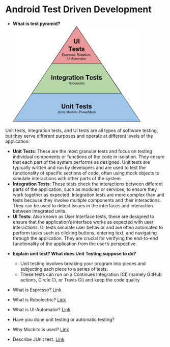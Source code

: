 # Android Test Driven Development

* **What is test pyramid?**<br>
   <img src="assets/test_pyramid.png" alt="Test Pyramid" style="width:400px;" />

Unit tests, integration tests, and UI tests are all types of software testing, but they serve different purposes and operate at different levels of the application:
  - **Unit Tests**: These are the most granular tests and focus on testing individual components or functions of the code in isolation. They ensure that each part of the system performs as designed. Unit tests are typically written and run by developers and are used to test the functionality of specific sections of code, often using mock objects to simulate interactions with other parts of the system
  - **Integration Tests**: These tests check the interactions between different parts of the application, such as modules or services, to ensure they work together as expected. Integration tests are more complex than unit tests because they involve multiple components and their interactions. They can be used to detect issues in the interfaces and interaction between integrated units.
  - **UI Tests**: Also known as User Interface tests, these are designed to ensure that the application’s interface works as expected with user interactions. UI tests simulate user behavior and are often automated to perform tasks such as clicking buttons, entering text, and navigating through the application. They are crucial for verifying the end-to-end functionality of the application from the user’s perspective.

* **Explain unit test? What does Unit Testing suppose to do?**
   - Unit testing involves breaking your program into pieces and subjecting each piece to a series of tests.
   - These tests can run on a Continues Integration (CI) (namely GitHub actions, Circle Ci, or Travis Ci) and keep the code quality

* What is Espresso? [Link](https://developer.android.com/training/testing/ui-testing/espresso-testing.html)
* What is Robolectric? [Link](http://robolectric.org/)
* What is UI-Automator? [Link](https://developer.android.com/training/testing/ui-testing/uiautomator-testing.html)
* Have you done unit testing or automatic testing?
* Why Mockito is used? [Link](http://site.mockito.org/)
* Describe JUnit test. [Link](https://devqa.io/junit-5-annotations/)
